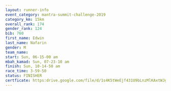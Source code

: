 ```yaml
---
layout: runner-info 
event_category: mantra-summit-challenge-2019 
category_km: 15km 
overall_rank: 174
gender_rank: 124
bib: 760
first_name: Edwin
last_name: Nafarin
gender: M
team_name: 
start: Sun, 06-15-00 am
mbah_kamad: Sun, 07-23-10 am
finish: Sun, 10-14-50 am
race_time: 3-59-50
status: FINISHER
certficate: https:drive.google.com/file/d/1s4K5tWeEjf431U9bLnzMlKAxtWJg_pvy/view?usp=sharing
---
```

